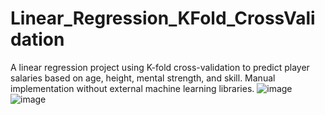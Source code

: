 # Linear_Regression_KFold_CrossValidation
A linear regression project using K-fold cross-validation to predict player salaries based on age, height, mental strength, and skill. Manual implementation without external machine learning libraries.
![image](https://github.com/user-attachments/assets/6aae443e-fdd6-442a-9167-90b7d68aa92e)
![image](https://github.com/user-attachments/assets/6f79253c-8cf1-4e67-822d-b8ce9d60cf12)
